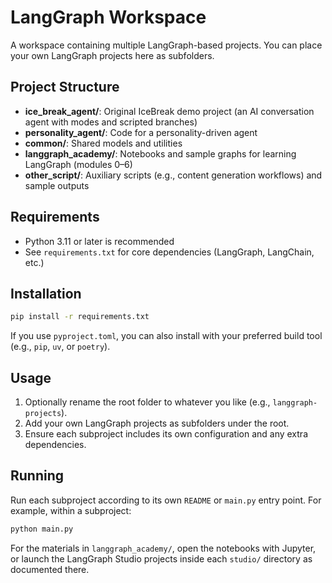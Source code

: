 # LangGraph Workspace

A workspace containing multiple LangGraph-based projects. You can place your own LangGraph projects here as subfolders.

## Project Structure

- **ice_break_agent/**: Original IceBreak demo project (an AI conversation agent with modes and scripted branches)
- **personality_agent/**: Code for a personality-driven agent
- **common/**: Shared models and utilities
- **langgraph_academy/**: Notebooks and sample graphs for learning LangGraph (modules 0–6)
- **other_script/**: Auxiliary scripts (e.g., content generation workflows) and sample outputs

## Requirements

- Python 3.11 or later is recommended
- See `requirements.txt` for core dependencies (LangGraph, LangChain, etc.)

## Installation

```bash
pip install -r requirements.txt
```

If you use `pyproject.toml`, you can also install with your preferred build tool (e.g., `pip`, `uv`, or `poetry`).

## Usage

1. Optionally rename the root folder to whatever you like (e.g., `langgraph-projects`).
2. Add your own LangGraph projects as subfolders under the root.
3. Ensure each subproject includes its own configuration and any extra dependencies.

## Running

Run each subproject according to its own `README` or `main.py` entry point. For example, within a subproject:

```bash
python main.py
```

For the materials in `langgraph_academy/`, open the notebooks with Jupyter, or launch the LangGraph Studio projects inside each `studio/` directory as documented there.